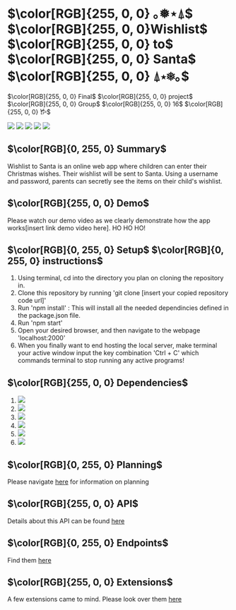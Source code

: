# $\color[RGB]{255, 0, 0} ｡❅⋆⍋$ $\color[RGB]{255, 0, 0}Wishlist$ $\color[RGB]{255, 0, 0} to$ $\color[RGB]{255, 0, 0} Santa$ $\color[RGB]{255, 0, 0} ⍋⋆❅｡$ 
$\color[RGB]{255, 0, 0} Final$ $\color[RGB]{255, 0, 0} project$ $\color[RGB]{255, 0, 0} Group$ $\color[RGB]{255, 0, 0} 16$ $\color[RGB]{255, 0, 0} 𐂂$

<img src = "https://img.shields.io/badge/Node.js-339933?style=for-the-badge&logo=nodedotjs&logoColor=white" /> <img src = "https://img.shields.io/badge/npm-CB3837?style=for-the-badge&logo=npm&logoColor=white" /> <img src = "https://img.shields.io/badge/CSS3-1572B6?style=for-the-badge&logo=css3&logoColor=white" /> <img src = "https://img.shields.io/badge/SQLite-07405E?style=for-the-badge&logo=sqlite&logoColor=white" /> <img src = "https://img.shields.io/badge/Express.js-000000?style=for-the-badge&logo=express&logoColor=white" />

## $\color[RGB]{0, 255, 0} Summary$

Wishlist to Santa is an online web app where children can enter their Christmas wishes. Their wishlist will be sent to Santa. Using a username and password, parents can secretly see the items on their child's wishlist. 

## $\color[RGB]{255, 0, 0} Demo$ 

Please watch our demo video as we clearly demonstrate how the app works[insert link demo video here]. HO HO HO!

## $\color[RGB]{0, 255, 0} Setup$ $\color[RGB]{0, 255, 0} instructions$

1. Using terminal, cd into the directory you plan on cloning the repository in.
2. Clone this repository by running 'git clone [insert your copied repository code url]'
3. Run 'npm install' : This will install all the needed dependincies defined in the package.json file.
4. Run 'npm start'
5. Open your desired browser, and then navigate to the webpage 'localhost:2000'
6. When you finally want to end hosting the local server, make terminal your active window input the key combination 'Ctrl + C' which commands terminal to stop running any active programs!

## $\color[RGB]{255, 0, 0} Dependencies$

1. <img src = "https://img.shields.io/badge/-better--sqlite3%20-blue" />
2. <img src = "https://img.shields.io/badge/-EJS%20-green" />
3. <img src = "https://img.shields.io/badge/-express.js%20-black" />
4. <img src = "https://img.shields.io/badge/-npm%20minimist-red" />
5. <img src = "https://img.shields.io/badge/-npm%20url-white" />
6. <img src = "https://img.shields.io/badge/-Path-blueviolet" />


## $\color[RGB]{0, 255, 0} Planning$

Please navigate [here](https://github.com/comp426-2022-fall/a99-Group-16/blob/main/docs/Planning.md) for information on planning

## $\color[RGB]{255, 0, 0} API$

Details about this API can be found [here](https://github.com/comp426-2022-fall/a99-Group-16/blob/main/docs/API.md)

## $\color[RGB]{0, 255, 0} Endpoints$

Find them [here](https://github.com/comp426-2022-fall/a99-Group-16/blob/main/docs/Endpoints.md) 

## $\color[RGB]{255, 0, 0} Extensions$

A few extensions came to mind. Please look over them [here](https://github.com/comp426-2022-fall/a99-Group-16/blob/main/docs/Extensions.md)
